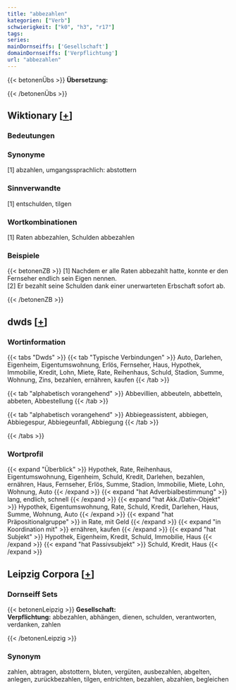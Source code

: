```yaml
---
title: "abbezahlen"
kategorien: ["Verb"]
schwierigkeit: ["k0", "h3", "r17"]
tags:
series:
mainDornseiffs: ['Gesellschaft']
domainDornseiffs: ['Verpflichtung']
url: "abbezahlen"
---
```


{{< betonenÜbs >}}
**Übersetzung:**  
  
{{< /betonenÜbs >}}

## Wiktionary [[+](https://de.wiktionary.org/wiki/abbezahlen)]

### Bedeutungen

### Synonyme
[1] abzahlen, umgangssprachlich: abstottern  

### Sinnverwandte
[1] entschulden, tilgen  

### Wortkombinationen
[1] Raten abbezahlen, Schulden abbezahlen  

### Beispiele
{{< betonenZB >}}
[1] Nachdem er alle Raten abbezahlt hatte, konnte er den Fernseher endlich sein Eigen nennen.  
[2] Er bezahlt seine Schulden dank einer unerwarteten Erbschaft sofort ab.  

{{< /betonenZB >}}


## dwds [[+](https://www.dwds.de/wb/abbezahlen)]

### Wortinformation
{{< tabs "Dwds" >}}
{{< tab "Typische Verbindungen" >}}
Auto, Darlehen, Eigenheim, Eigentumswohnung, Erlös, Fernseher, Haus, Hypothek, Immobilie, Kredit, Lohn, Miete, Rate, Reihenhaus, Schuld, Stadion, Summe, Wohnung, Zins, bezahlen, ernähren, kaufen
{{< /tab >}}

{{< tab "alphabetisch vorangehend" >}}
Abbevillien, abbeuteln, abbetteln, abbeten, Abbestellung
{{< /tab >}}

{{< tab "alphabetisch vorangehend" >}}
Abbiegeassistent, abbiegen, Abbiegespur, Abbiegeunfall, Abbiegung
{{< /tab >}}

{{< /tabs >}}

### Wortprofil
{{< expand "Überblick" >}} Hypothek, Rate, Reihenhaus, Eigentumswohnung, Eigenheim, Schuld, Kredit, Darlehen, bezahlen, ernähren, Haus, Fernseher, Erlös, Summe, Stadion, Immobilie, Miete, Lohn, Wohnung, Auto {{< /expand >}}
{{< expand "hat Adverbialbestimmung" >}} lang, endlich, schnell {{< /expand >}}
{{< expand "hat Akk./Dativ-Objekt" >}} Hypothek, Eigentumswohnung, Rate, Schuld, Kredit, Darlehen, Haus, Summe, Wohnung, Auto {{< /expand >}}
{{< expand "hat Präpositionalgruppe" >}} in Rate, mit Geld {{< /expand >}}
{{< expand "in Koordination mit" >}} ernähren, kaufen {{< /expand >}}
{{< expand "hat Subjekt" >}} Hypothek, Eigenheim, Kredit, Schuld, Immobilie, Haus {{< /expand >}}
{{< expand "hat Passivsubjekt" >}} Schuld, Kredit, Haus {{< /expand >}}

## Leipzig Corpora [[+](https://corpora.uni-leipzig.de/en/res?word=abbezahlen&corpusId=deu_newscrawl-public_2018)]

### Dornseiff Sets
{{< betonenLeipzig >}}
**Gesellschaft:**  
**Verpflichtung:** abbezahlen, abhängen, dienen, schulden, verantworten, verdanken, zahlen  

{{< /betonenLeipzig >}}

### Synonym
zahlen, abtragen, abstottern, bluten, vergüten, ausbezahlen, abgelten, anlegen, zurückbezahlen, tilgen, entrichten, bezahlen, abzahlen, begleichen

